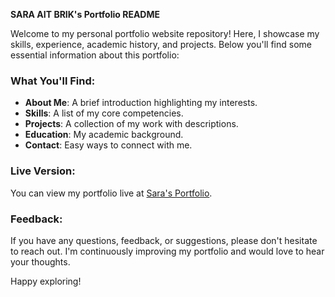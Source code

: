 **SARA AIT BRIK's Portfolio README**

Welcome to my personal portfolio website repository! Here, I showcase my skills, experience, academic history, and projects. Below you'll find some essential information about this portfolio:

### What You'll Find:

- **About Me**: A brief introduction highlighting my interests.
- **Skills**: A list of my core competencies.
- **Projects**: A collection of my work with descriptions.
- **Education**: My academic background.
- **Contact**: Easy ways to connect with me.

### Live Version:

You can view my portfolio live at [Sara's Portfolio](https://sara-ing.github.io/Portfolio/).


### Feedback:

If you have any questions, feedback, or suggestions, please don't hesitate to reach out. I'm continuously improving my portfolio and would love to hear your thoughts.

Happy exploring!

